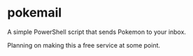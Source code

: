 # pokemail
A simple PowerShell script that sends Pokemon to your inbox.

Planning on making this a free service at some point.
